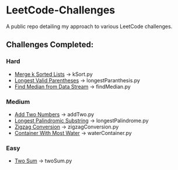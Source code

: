 # LeetCode-Challenges

A public repo detailing my approach to various LeetCode challenges.

## Challenges Completed:

### Hard

- [Merge k Sorted Lists](https://leetcode.com/problems/merge-k-sorted-lists) -> kSort.py
- [Longest Valid Parentheses](https://leetcodecom/problems/longest-valid-parentheses/) -> longestParanthesis.py
- [Find Median from Data Stream](https://leetcode.com/problems/find-median-from-data-stream/) -> findMedian.py

### Medium

- [Add Two Numbers](https://leetcodecom/problems/add-two-numbers/description/) -> addTwo.py
- [Longest Palindromic Substring](https://leetcode.com/problems/longest-palindromic-substring/) -> longestPalindrome.py
- [Zigzag Conversion](https://leetcode.com/problems/zigzag-conversion/) -> zigzagConversion.py
- [Container With Most Water](https://leetcode.com/problems/container-with-most-water) -> waterContainer.py

### Easy

- [Two Sum](https://leetcode.com/problems/two-sum/description/) -> twoSum.py
